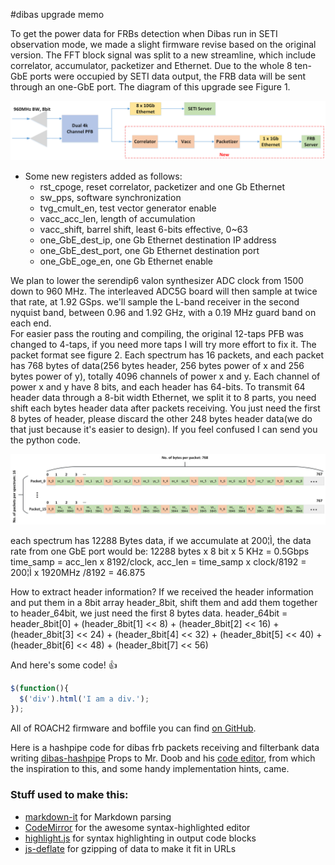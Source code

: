 #dibas upgrade memo

To get the power data for FRBs detection when Dibas run in SETI observation mode, we made a slight firmware revise based on the original version. The FFT block signal was split to a new streamline, which include correlator, accumulator, packetizer and Ethernet. Due to the whole 8 ten-GbE ports were occupied by SETI data output, the FRB data will be sent through an one-GbE port. The diagram of this upgrade see Figure 1. 

![arch](arch.png)

* Some new registers added as follows:
	* rst_cpoge, reset correlator, packetizer and one Gb Ethernet
	* sw_pps, software synchronization
	* tvg_cmult_en, test vector generator enable
	* vacc_acc_len, length of accumulation
	* vacc_shift, barrel shift, least 6-bits effective, 0~63
	* one_GbE_dest_ip, one Gb Ethernet destination IP address
	* one_GbE_dest_port, one Gb Ethernet destination port
	* one_GbE_oge_en, one Gb Ethernet enable

We plan to lower the serendip6 valon synthesizer ADC clock from 1500 down to 960 MHz. The interleaved ADC5G board will then sample at twice that rate, at 1.92 GSps. we'll sample the L-band receiver in the second nyquist band, between 0.96 and 1.92 GHz, with a 0.19 MHz guard band on each end.  
For easier pass the routing and compiling, the original 12-taps PFB was changed to 4-taps, if you need more taps I will try more effort to fix it.
The packet format see figure 2. Each spectrum has 16 packets, and each packet has 768 bytes of data(256 bytes header, 256 bytes power of x and 256 bytes power of y), totally 4096 channels of power x and y. Each channel of power x and y have 8 bits, and each header has 64-bits. To transmit 64 header data through a 8-bit width Ethernet, we split it to 8 parts, you need shift each bytes header data after packets receiving. You just need the first 8 bytes of header, please discard the other 248 bytes header data(we do that just because it's easier to design). If you feel confused I can send you the python code. 

![packets-format](packets-format.png)

each spectrum has 12288 Bytes data, if we accumulate at 200¦Ì, the data rate from one GbE port would be: 12288 bytes x 8 bit x 5 KHz = 0.5Gbps
time_samp = acc_len x 8192/clock, acc_len = time_samp x clock/8192 = 200¦Ì x 1920MHz /8192 = 46.875

How to extract header information? If we received the header information and put them in a 8bit array header_8bit, shift them and add them together to header_64bit, we just need the first 8 bytes data.
header_64bit = header_8bit[0] + (header_8bit[1] << 8) + (header_8bit[2] << 16) + (header_8bit[3] << 24) + (header_8bit[4] << 32) + (header_8bit[5] << 40) + (header_8bit[6] << 48) + (header_8bit[7] << 56)

And here's some code! :+1:

```javascript
$(function(){
  $('div').html('I am a div.');
});
```

All of ROACH2 firmware and boffile you can find [on GitHub](https://github.com/SparkePei/dibas-upgrade-frb).

Here is a hashpipe code for dibas frb packets receiving and filterbank data writing [dibas-hashpipe](https://github.com/SparkePei/dibas-hashpipe) 
Props to Mr. Doob and his [code editor](http://mrdoob.com/projects/code-editor/), from which
the inspiration to this, and some handy implementation hints, came.

### Stuff used to make this:

 * [markdown-it](https://github.com/markdown-it/markdown-it) for Markdown parsing
 * [CodeMirror](http://codemirror.net/) for the awesome syntax-highlighted editor
 * [highlight.js](http://softwaremaniacs.org/soft/highlight/en/) for syntax highlighting in output code blocks
 * [js-deflate](https://github.com/dankogai/js-deflate) for gzipping of data to make it fit in URLs
		
